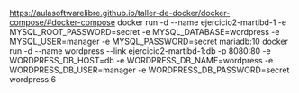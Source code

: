 https://aulasoftwarelibre.github.io/taller-de-docker/docker-compose/#docker-compose
docker run -d --name ejercicio2-martibd-1 -e MYSQL_ROOT_PASSWORD=secret -e MYSQL_DATABASE=wordpress -e MYSQL_USER=manager -e MYSQL_PASSWORD=secret mariadb:10
docker run -d --name wordpress --link ejercicio2-martibd-1:db -p 8080:80 -e WORDPRESS_DB_HOST=db -e WORDPRESS_DB_NAME=wordpress -e WORDPRESS_DB_USER=manager -e WORDPRESS_DB_PASSWORD=secret wordpress:6

